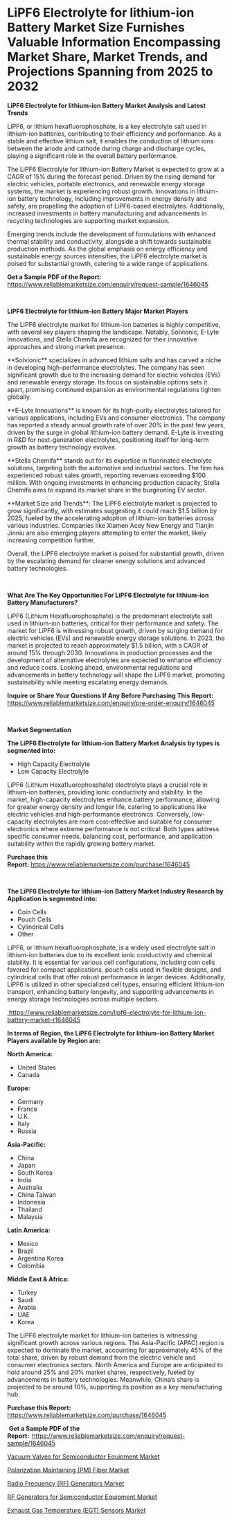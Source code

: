 <p><h1>LiPF6 Electrolyte for lithium-ion Battery Market Size Furnishes Valuable Information Encompassing Market Share, Market Trends, and Projections Spanning from 2025 to 2032</h1></p><p><strong>LiPF6 Electrolyte for lithium-ion Battery Market Analysis and Latest Trends</strong></p>
<p><p>LiPF6, or lithium hexafluorophosphate, is a key electrolyte salt used in lithium-ion batteries, contributing to their efficiency and performance. As a stable and effective lithium salt, it enables the conduction of lithium ions between the anode and cathode during charge and discharge cycles, playing a significant role in the overall battery performance.</p><p>The LiPF6 Electrolyte for lithium-ion Battery Market is expected to grow at a CAGR of 15% during the forecast period. Driven by the rising demand for electric vehicles, portable electronics, and renewable energy storage systems, the market is experiencing robust growth. Innovations in lithium-ion battery technology, including improvements in energy density and safety, are propelling the adoption of LiPF6-based electrolytes. Additionally, increased investments in battery manufacturing and advancements in recycling technologies are supporting market expansion.</p><p>Emerging trends include the development of formulations with enhanced thermal stability and conductivity, alongside a shift towards sustainable production methods. As the global emphasis on energy efficiency and sustainable energy sources intensifies, the LiPF6 electrolyte market is poised for substantial growth, catering to a wide range of applications.</p></p>
<p><strong>Get a Sample PDF of the Report:&nbsp;</strong> <a href="https://www.reliablemarketsize.com/enquiry/request-sample/1646045?utm_campaign=1991&utm_medium=2&utm_source=Github&utm_content=ia&utm_term=29032025&utm_id=lipf6-electrolyte-for-lithium-ion-battery">https://www.reliablemarketsize.com/enquiry/request-sample/1646045</a></p>
<p>&nbsp;</p>
<p><strong>LiPF6 Electrolyte for lithium-ion Battery Major Market Players</strong></p>
<p><p>The LiPF6 electrolyte market for lithium-ion batteries is highly competitive, with several key players shaping the landscape. Notably, Solvionic, E-Lyte Innovations, and Stella Chemifa are recognized for their innovative approaches and strong market presence.</p><p>**Solvionic** specializes in advanced lithium salts and has carved a niche in developing high-performance electrolytes. The company has seen significant growth due to the increasing demand for electric vehicles (EVs) and renewable energy storage. Its focus on sustainable options sets it apart, promising continued expansion as environmental regulations tighten globally.</p><p>**E-Lyte Innovations** is known for its high-purity electrolytes tailored for various applications, including EVs and consumer electronics. The company has reported a steady annual growth rate of over 20% in the past few years, driven by the surge in global lithium-ion battery demand. E-Lyte is investing in R&D for next-generation electrolytes, positioning itself for long-term growth as battery technology evolves.</p><p>**Stella Chemifa** stands out for its expertise in fluorinated electrolyte solutions, targeting both the automotive and industrial sectors. The firm has experienced robust sales growth, reporting revenues exceeding $100 million. With ongoing investments in enhancing production capacity, Stella Chemifa aims to expand its market share in the burgeoning EV sector.</p><p>**Market Size and Trends**: The LiPF6 electrolyte market is projected to grow significantly, with estimates suggesting it could reach $1.5 billion by 2025, fueled by the accelerating adoption of lithium-ion batteries across various industries. Companies like Xiamen Acey New Energy and Tianjin Jinniu are also emerging players attempting to enter the market, likely increasing competition further.</p><p>Overall, the LiPF6 electrolyte market is poised for substantial growth, driven by the escalating demand for cleaner energy solutions and advanced battery technologies.</p></p>
<p>&nbsp;</p>
<p><strong>What Are The Key Opportunities For LiPF6 Electrolyte for lithium-ion Battery Manufacturers?</strong></p>
<p><p>LiPF6 (Lithium Hexafluorophosphate) is the predominant electrolyte salt used in lithium-ion batteries, critical for their performance and safety. The market for LiPF6 is witnessing robust growth, driven by surging demand for electric vehicles (EVs) and renewable energy storage solutions. In 2023, the market is projected to reach approximately $1.5 billion, with a CAGR of around 15% through 2030. Innovations in production processes and the development of alternative electrolytes are expected to enhance efficiency and reduce costs. Looking ahead, environmental regulations and advancements in battery technology will shape the LiPF6 market, promoting sustainability while meeting escalating energy demands.</p></p>
<p><strong>Inquire or Share Your Questions If Any Before Purchasing This Report:</strong> <a href="https://www.reliablemarketsize.com/enquiry/pre-order-enquiry/1646045?utm_campaign=1991&utm_medium=2&utm_source=Github&utm_content=ia&utm_term=29032025&utm_id=lipf6-electrolyte-for-lithium-ion-battery">https://www.reliablemarketsize.com/enquiry/pre-order-enquiry/1646045</a></p>
<p>&nbsp;</p>
<p><strong>Market Segmentation</strong></p>
<p><strong>The LiPF6 Electrolyte for lithium-ion Battery Market Analysis by types is segmented into:</strong></p>
<p><ul><li>High Capacity Electrolyte</li><li>Low Capacity Electrolyte</li></ul></p>
<p><p>LiPF6 (Lithium Hexafluorophosphate) electrolyte plays a crucial role in lithium-ion batteries, providing ionic conductivity and stability. In the market, high-capacity electrolytes enhance battery performance, allowing for greater energy density and longer life, catering to applications like electric vehicles and high-performance electronics. Conversely, low-capacity electrolytes are more cost-effective and suitable for consumer electronics where extreme performance is not critical. Both types address specific consumer needs, balancing cost, performance, and application suitability within the rapidly growing battery market.</p></p>
<p><strong>Purchase this Report:&nbsp;</strong><a href="https://www.reliablemarketsize.com/purchase/1646045?utm_campaign=1991&utm_medium=2&utm_source=Github&utm_content=ia&utm_term=29032025&utm_id=lipf6-electrolyte-for-lithium-ion-battery">https://www.reliablemarketsize.com/purchase/1646045</a></p>
<p>&nbsp;</p>
<p><strong>The LiPF6 Electrolyte for lithium-ion Battery Market Industry Research by Application is segmented into:</strong></p>
<p><ul><li>Coin Cells</li><li>Pouch Cells</li><li>Cylindrical Cells</li><li>Other</li></ul></p>
<p><p>LiPF6, or lithium hexafluorophosphate, is a widely used electrolyte salt in lithium-ion batteries due to its excellent ionic conductivity and chemical stability. It is essential for various cell configurations, including coin cells favored for compact applications, pouch cells used in flexible designs, and cylindrical cells that offer robust performance in larger devices. Additionally, LiPF6 is utilized in other specialized cell types, ensuring efficient lithium-ion transport, enhancing battery longevity, and supporting advancements in energy storage technologies across multiple sectors.</p></p>
<p><a href="https://www.reliablemarketsize.com/lipf6-electrolyte-for-lithium-ion-battery-market-r1646045?utm_campaign=1991&utm_medium=2&utm_source=Github&utm_content=ia&utm_term=29032025&utm_id=lipf6-electrolyte-for-lithium-ion-battery">&nbsp;https://www.reliablemarketsize.com/lipf6-electrolyte-for-lithium-ion-battery-market-r1646045</a></p>
<p><strong>In terms of Region, the LiPF6 Electrolyte for lithium-ion Battery Market Players available by Region are:</strong></p>
<p>
    <p> <strong> North America: </strong>
        <ul>
            <li>United States</li>
            <li>Canada</li>
        </ul>
        </p> 
    <p> <strong> Europe: </strong>
        <ul>
            <li>Germany</li>
            <li>France</li>
            <li>U.K.</li>
            <li>Italy</li>
            <li>Russia</li>
        </ul>
        </p> 
    <p> <strong> Asia-Pacific: </strong>
        <ul>
            <li>China</li>
            <li>Japan</li>
            <li>South Korea</li>
            <li>India</li>
            <li>Australia</li>
            <li>China Taiwan</li>
            <li>Indonesia</li>
            <li>Thailand</li>
            <li>Malaysia</li>
        </ul>
        </p> 
    <p> <strong> Latin America: </strong>
        <ul>
            <li>Mexico</li>
            <li>Brazil</li>
            <li>Argentina Korea</li>
            <li>Colombia</li>
        </ul>
        </p> 
    <p> <strong> Middle East & Africa: </strong>
        <ul>
            <li>Turkey</li>
            <li>Saudi</li>
            <li>Arabia</li>
            <li>UAE</li>
            <li>Korea</li>
        </ul>
    </p>
    </p>
<p><p>The LiPF6 electrolyte market for lithium-ion batteries is witnessing significant growth across various regions. The Asia-Pacific (APAC) region is expected to dominate the market, accounting for approximately 45% of the total share, driven by robust demand from the electric vehicle and consumer electronics sectors. North America and Europe are anticipated to hold around 25% and 20% market shares, respectively, fueled by advancements in battery technologies. Meanwhile, China’s share is projected to be around 10%, supporting its position as a key manufacturing hub.</p></p>
<p><strong>Purchase this Report: </strong><a href="https://www.reliablemarketsize.com/purchase/1646045?utm_campaign=1991&utm_medium=2&utm_source=Github&utm_content=ia&utm_term=29032025&utm_id=lipf6-electrolyte-for-lithium-ion-battery">https://www.reliablemarketsize.com/purchase/1646045</a></p>
<p>&nbsp;<strong>Get a Sample PDF of the Report:&nbsp;&nbsp;</strong><a href="https://www.reliablemarketsize.com/enquiry/request-sample/1646045?utm_campaign=1991&utm_medium=2&utm_source=Github&utm_content=ia&utm_term=29032025&utm_id=lipf6-electrolyte-for-lithium-ion-battery">https://www.reliablemarketsize.com/enquiry/request-sample/1646045</a></p>
<p><strong></strong></p>
<p><p><a href="https://github.com/haagarocapmj/Market-Research-Report-List-1/blob/main/vacuum-valves-for-semiconductor-equipment-market.md?utm_campaign=1991&utm_medium=2&utm_source=Github&utm_content=ia&utm_term=29032025&utm_id=lipf6-electrolyte-for-lithium-ion-battery">Vacuum Valves for Semiconductor Equipment Market</a></p><p><a href="https://github.com/gfellcincot4/Market-Research-Report-List-1/blob/main/polarization-maintaining-pm-fiber-market.md?utm_campaign=1991&utm_medium=2&utm_source=Github&utm_content=ia&utm_term=29032025&utm_id=lipf6-electrolyte-for-lithium-ion-battery">Polarization Maintaining (PM) Fiber Market</a></p><p><a href="https://github.com/YashRP12/Market-Research-Report-List-7/blob/main/radio-frequency-rf-generators-market.md?utm_campaign=1991&utm_medium=2&utm_source=Github&utm_content=ia&utm_term=29032025&utm_id=lipf6-electrolyte-for-lithium-ion-battery">Radio Frequency (RF) Generators Market</a></p><p><a href="https://github.com/fallalenoswG/Market-Research-Report-List-1/blob/main/rf-generators-for-semiconductor-equipment-market.md?utm_campaign=1991&utm_medium=2&utm_source=Github&utm_content=ia&utm_term=29032025&utm_id=lipf6-electrolyte-for-lithium-ion-battery">RF Generators for Semiconductor Equipment Market</a></p><p><a href="https://github.com/countpapajwp/Market-Research-Report-List-1/blob/main/exhaust-gas-temperature-egt-sensors-market.md?utm_campaign=1991&utm_medium=2&utm_source=Github&utm_content=ia&utm_term=29032025&utm_id=lipf6-electrolyte-for-lithium-ion-battery">Exhaust Gas Temperature (EGT) Sensors Market</a></p></p>